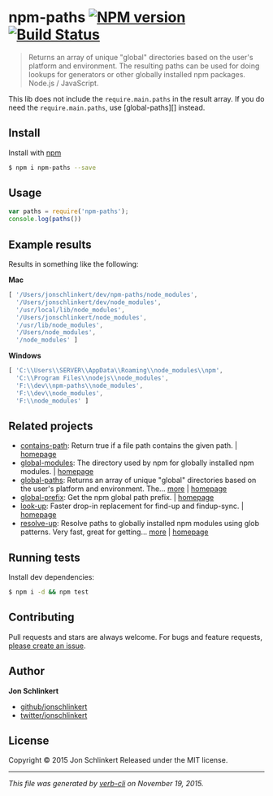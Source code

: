 # npm-paths [![NPM version](https://badge.fury.io/js/npm-paths.svg)](http://badge.fury.io/js/npm-paths)  [![Build Status](https://travis-ci.org/jonschlinkert/npm-paths.svg)](https://travis-ci.org/jonschlinkert/npm-paths)

> Returns an array of unique "global" directories based on the user's platform and environment. The resulting paths can be used for doing lookups for generators or other globally installed npm packages. Node.js / JavaScript.

This lib does not include the `require.main.paths` in the result array. If you do need the `require.main.paths`, use [global-paths][] instead.

## Install

Install with [npm](https://www.npmjs.com/)

```sh
$ npm i npm-paths --save
```

## Usage

```js
var paths = require('npm-paths');
console.log(paths())
```

## Example results

Results in something like the following:

**Mac**

```js
[ '/Users/jonschlinkert/dev/npm-paths/node_modules',
  '/Users/jonschlinkert/dev/node_modules',
  '/usr/local/lib/node_modules',
  '/Users/jonschlinkert/node_modules',
  '/usr/lib/node_modules',
  '/Users/node_modules',
  '/node_modules' ]
```

**Windows**

```js
[ 'C:\\Users\\SERVER\\AppData\\Roaming\\node_modules\\npm',
  'C:\\Program Files\\nodejs\\node_modules',
  'F:\\dev\\npm-paths\\node_modules',
  'F:\\dev\\node_modules',
  'F:\\node_modules' ]
```

## Related projects

* [contains-path](https://www.npmjs.com/package/contains-path): Return true if a file path contains the given path. | [homepage](https://github.com/jonschlinkert/contains-path)
* [global-modules](https://www.npmjs.com/package/global-modules): The directory used by npm for globally installed npm modules. | [homepage](https://github.com/jonschlinkert/global-modules)
* [global-paths](https://www.npmjs.com/package/global-paths): Returns an array of unique "global" directories based on the user's platform and environment. The… [more](https://www.npmjs.com/package/global-paths) | [homepage](https://github.com/jonschlinkert/global-paths)
* [global-prefix](https://www.npmjs.com/package/global-prefix): Get the npm global path prefix. | [homepage](https://github.com/jonschlinkert/global-prefix)
* [look-up](https://www.npmjs.com/package/look-up): Faster drop-in replacement for find-up and findup-sync. | [homepage](https://github.com/jonschlinkert/look-up)
* [resolve-up](https://www.npmjs.com/package/resolve-up): Resolve paths to globally installed npm modules using glob patterns. Very fast, great for getting… [more](https://www.npmjs.com/package/resolve-up) | [homepage](https://github.com/jonschlinkert/resolve-up)

## Running tests

Install dev dependencies:

```sh
$ npm i -d && npm test
```

## Contributing

Pull requests and stars are always welcome. For bugs and feature requests, [please create an issue](https://github.com/jonschlinkert/npm-paths/issues/new).

## Author

**Jon Schlinkert**

+ [github/jonschlinkert](https://github.com/jonschlinkert)
+ [twitter/jonschlinkert](http://twitter.com/jonschlinkert)

## License

Copyright © 2015 Jon Schlinkert
Released under the MIT license.

***

_This file was generated by [verb-cli](https://github.com/assemble/verb-cli) on November 19, 2015._
